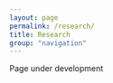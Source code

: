 ```yaml
---
layout: page
permalink: /research/
title: Research
group: "navigation"
---
```


Page under development
